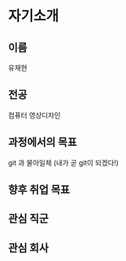 # 자기소개

## 이름
유재현

## 전공
컴퓨터 영상디자인

## 과정에서의 목표
git 과 물아일체 (내가 곧 git이 되겠다!)

## 향후 취업 목표


## 관심 직군


## 관심 회사